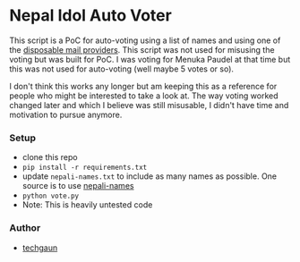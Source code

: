 # Nepal Idol Auto Voter

This script is a PoC for auto-voting using a list of names and using one of the [disposable mail
providers](http://mailnesia.com/). This script was not used for misusing the voting but was built for PoC.
I was voting for Menuka Paudel at that time but this was not used for auto-voting (well maybe 5 votes or so).

I don't think this works any longer but am keeping this as a reference for people who might be interested to take a look
at. The way voting worked changed later and which I believe was still misusable, I didn't have time and motivation to pursue anymore.

### Setup

- clone this repo
- `pip install -r requirements.txt`
- update `nepali-names.txt` to include as many names as possible. One source is to use [nepali-names](https://github.com/techgaun/nepali-names)
- `python vote.py`
- Note: This is heavily untested code

### Author

- [techgaun](https://github.com/techgaun)
